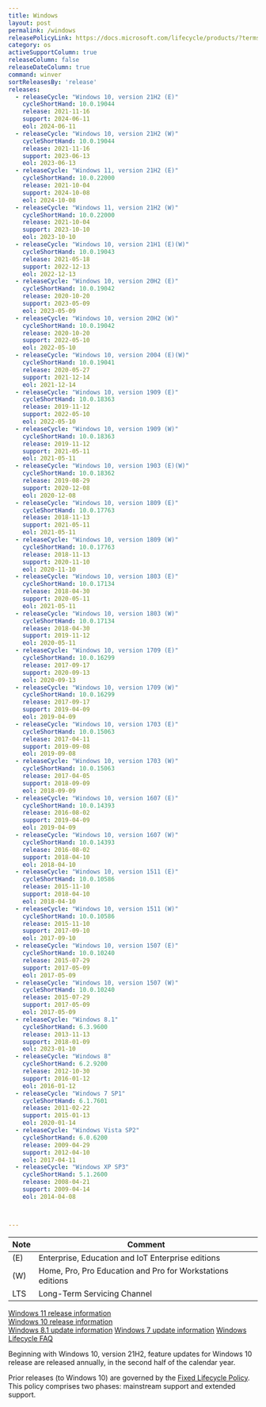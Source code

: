 ```yaml
---
title: Windows
layout: post
permalink: /windows
releasePolicyLink: https://docs.microsoft.com/lifecycle/products/?terms=Windows
category: os
activeSupportColumn: true
releaseColumn: false
releaseDateColumn: true
command: winver
sortReleasesBy: 'release'
releases:
  - releaseCycle: "Windows 10, version 21H2 (E)"
    cycleShortHand: 10.0.19044
    release: 2021-11-16
    support: 2024-06-11
    eol: 2024-06-11
  - releaseCycle: "Windows 10, version 21H2 (W)"
    cycleShortHand: 10.0.19044
    release: 2021-11-16
    support: 2023-06-13
    eol: 2023-06-13
  - releaseCycle: "Windows 11, version 21H2 (E)"
    cycleShortHand: 10.0.22000
    release: 2021-10-04
    support: 2024-10-08
    eol: 2024-10-08
  - releaseCycle: "Windows 11, version 21H2 (W)"
    cycleShortHand: 10.0.22000
    release: 2021-10-04
    support: 2023-10-10
    eol: 2023-10-10
  - releaseCycle: "Windows 10, version 21H1 (E)(W)"
    cycleShortHand: 10.0.19043
    release: 2021-05-18
    support: 2022-12-13
    eol: 2022-12-13
  - releaseCycle: "Windows 10, version 20H2 (E)"
    cycleShortHand: 10.0.19042
    release: 2020-10-20
    support: 2023-05-09
    eol: 2023-05-09
  - releaseCycle: "Windows 10, version 20H2 (W)"
    cycleShortHand: 10.0.19042
    release: 2020-10-20
    support: 2022-05-10
    eol: 2022-05-10
  - releaseCycle: "Windows 10, version 2004 (E)(W)"
    cycleShortHand: 10.0.19041
    release: 2020-05-27
    support: 2021-12-14
    eol: 2021-12-14
  - releaseCycle: "Windows 10, version 1909 (E)"
    cycleShortHand: 10.0.18363
    release: 2019-11-12
    support: 2022-05-10
    eol: 2022-05-10
  - releaseCycle: "Windows 10, version 1909 (W)"
    cycleShortHand: 10.0.18363
    release: 2019-11-12
    support: 2021-05-11
    eol: 2021-05-11
  - releaseCycle: "Windows 10, version 1903 (E)(W)"
    cycleShortHand: 10.0.18362
    release: 2019-08-29
    support: 2020-12-08
    eol: 2020-12-08
  - releaseCycle: "Windows 10, version 1809 (E)"
    cycleShortHand: 10.0.17763
    release: 2018-11-13
    support: 2021-05-11
    eol: 2021-05-11
  - releaseCycle: "Windows 10, version 1809 (W)"
    cycleShortHand: 10.0.17763
    release: 2018-11-13
    support: 2020-11-10
    eol: 2020-11-10
  - releaseCycle: "Windows 10, version 1803 (E)"
    cycleShortHand: 10.0.17134
    release: 2018-04-30
    support: 2020-05-11
    eol: 2021-05-11
  - releaseCycle: "Windows 10, version 1803 (W)"
    cycleShortHand: 10.0.17134
    release: 2018-04-30
    support: 2019-11-12
    eol: 2020-05-11
  - releaseCycle: "Windows 10, version 1709 (E)"
    cycleShortHand: 10.0.16299
    release: 2017-09-17
    support: 2020-09-13
    eol: 2020-09-13
  - releaseCycle: "Windows 10, version 1709 (W)"
    cycleShortHand: 10.0.16299
    release: 2017-09-17
    support: 2019-04-09
    eol: 2019-04-09
  - releaseCycle: "Windows 10, version 1703 (E)"
    cycleShortHand: 10.0.15063
    release: 2017-04-11
    support: 2019-09-08
    eol: 2019-09-08
  - releaseCycle: "Windows 10, version 1703 (W)"
    cycleShortHand: 10.0.15063
    release: 2017-04-05
    support: 2018-09-09
    eol: 2018-09-09
  - releaseCycle: "Windows 10, version 1607 (E)"
    cycleShortHand: 10.0.14393
    release: 2016-08-02
    support: 2019-04-09
    eol: 2019-04-09
  - releaseCycle: "Windows 10, version 1607 (W)"
    cycleShortHand: 10.0.14393
    release: 2016-08-02
    support: 2018-04-10
    eol: 2018-04-10
  - releaseCycle: "Windows 10, version 1511 (E)"
    cycleShortHand: 10.0.10586
    release: 2015-11-10
    support: 2018-04-10
    eol: 2018-04-10
  - releaseCycle: "Windows 10, version 1511 (W)"
    cycleShortHand: 10.0.10586
    release: 2015-11-10
    support: 2017-09-10
    eol: 2017-09-10
  - releaseCycle: "Windows 10, version 1507 (E)"
    cycleShortHand: 10.0.10240
    release: 2015-07-29
    support: 2017-05-09
    eol: 2017-05-09
  - releaseCycle: "Windows 10, version 1507 (W)"
    cycleShortHand: 10.0.10240
    release: 2015-07-29
    support: 2017-05-09
    eol: 2017-05-09
  - releaseCycle: "Windows 8.1"
    cycleShortHand: 6.3.9600
    release: 2013-11-13
    support: 2018-01-09
    eol: 2023-01-10
  - releaseCycle: "Windows 8"
    cycleShortHand: 6.2.9200 
    release: 2012-10-30
    support: 2016-01-12
    eol: 2016-01-12
  - releaseCycle: "Windows 7 SP1"
    cycleShortHand: 6.1.7601
    release: 2011-02-22
    support: 2015-01-13
    eol: 2020-01-14
  - releaseCycle: "Windows Vista SP2"
    cycleShortHand: 6.0.6200
    release: 2009-04-29
    support: 2012-04-10
    eol: 2017-04-11
  - releaseCycle: "Windows XP SP3"
    cycleShortHand: 5.1.2600
    release: 2008-04-21
    support: 2009-04-14
    eol: 2014-04-08



---
```


| Note | Comment                                                    |
| ---- | ---------------------------------------------------------- |
| (E)  | Enterprise, Education and IoT Enterprise editions          |
| (W)  | Home, Pro, Pro Education and Pro for Workstations editions |
| LTS  | Long-Term Servicing Channel                                |

[Windows 11 release information](https://docs.microsoft.com/windows/release-health/windows11-release-information)  
[Windows 10 release information](https://docs.microsoft.com/windows/release-health/release-information)  
[Windows 8.1 update information](https://support.microsoft.com/topic/windows-8-1-and-windows-server-2012-r2-update-history-47d81dd2-6804-b6ae-4112-20089467c7a6)
[Windows 7 update information](https://support.microsoft.com/topic/windows-7-sp1-and-windows-server-2008-r2-sp1-update-history-720c2590-fd58-26ba-16cc-6d8f3b547599)
[Windows Lifecycle FAQ](https://docs.microsoft.com/lifecycle/faq/windows)

Beginning with Windows 10, version 21H2, feature updates for Windows 10 release are released annually, in the second half of the calendar year.

Prior releases (to Windows 10) are governed by the [Fixed Lifecycle Policy](https://docs.microsoft.com/lifecycle/policies/fixed). This policy comprises two phases: mainstream support and extended support.

